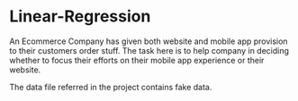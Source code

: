 # Linear-Regression

An Ecommerce Company has given both website and mobile app provision to their customers order stuff.
The task here is to help company in deciding whether to focus their efforts on their mobile app experience or their website.

The data file referred in the project contains fake data.
